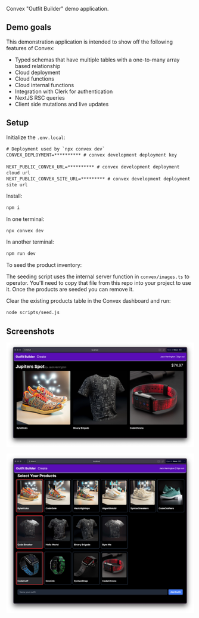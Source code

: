 Convex "Outfit Builder" demo application.

## Demo goals

This demonstration application is intended to show off the following features of Convex:

- Typed schemas that have multiple tables with a one-to-many array based relationship
- Cloud deployment
- Cloud functions
- Cloud internal functions
- Integration with Clerk for authentication
- NextJS RSC queries
- Client side mutations and live updates

## Setup

Initialize the `.env.local`:

```
# Deployment used by `npx convex dev`
CONVEX_DEPLOYMENT=********** # convex development deployment key

NEXT_PUBLIC_CONVEX_URL=********** # convex development deployment cloud url
NEXT_PUBLIC_CONVEX_SITE_URL=********* # convex development deployment site url
```

Install:

```bash
npm i
```

In one terminal:

```bash
npx convex dev
```

In another terminal:

```bash
npm run dev
```

To seed the product inventory:

The seeding script uses the internal server function in `convex/images.ts` to operator. You'll need to copy that file from this repo into your project to use it. Once the products are seeded you can remove it.

Clear the existing products table in the Convex dashboard and run:

```bash
node scripts/seed.js
```

## Screenshots

![Home page showing outfits](./screenshots/home.png)

![Outfit creator](./screenshots/create.png)
